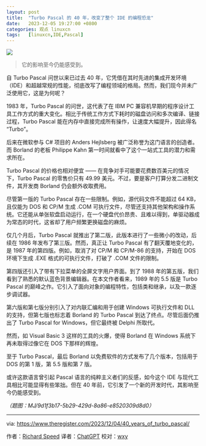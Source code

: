 ```yaml
---
layout: post
title:	"Turbo Pascal 的 40 年，改变了整个 IDE 的编程恐龙"
date:	2023-12-05 19:27:00 +0800 
categories:	观点 linuxcn 
tags:	[linuxcn,IDE,Pascal]
---
```



![](/Asserts/Images//attachment/album/202312/05/192646jakv8ovvke0adeaa.png)



> 
> 它的影响至今仍能感受到。
> 
> 
> 


自 Turbo Pascal 问世以来已过去 40 年，它凭借在其时先进的集成开发环境（IDE）和超越常规的性能，彻底改写了编程领域的格局。然而，我们现今并未广泛使用它，这是为何呢？


1983 年，Turbo Pascal 的问世，这代表了在 IBM PC 兼容机早期的程序设计工具工作方式的重大变化。相比于传统工作方式下耗时的磁盘访问和多次编译、链接过程，Turbo Pascal 能在内存中直接完成所有操作，让速度大幅提升，因此得名 “Turbo”。


后来在微软参与 C# 项目的 Anders Hejlsberg 被广泛称誉为这门语言的创造者。而 Borland 的老板 Philippe Kahn 第一时间就看中了这个一站式工具的潜力和需求所在。


Turbo Pascal 的价格也相对便宜 —— 在竞争对手可能要花费数百美元的情况下，Turbo Pascal 的零售价只有 49.99 美元。不过，要是客户打算分发二进制文件，其开发商 Borland 仍会额外收取费用。


尽管第一版的 Turbo Pascal 存在一些限制。例如，源代码文件不能超过 64 KB，且仅能为 DOS 和 CP/M 生成 .COM 可执行文件，尽管还支持其他架构和操作系统。它还能从单张软盘启动运行，在一个硬盘代价昂贵、且难以得到，单驱动器成为常态的时代，这省却了用户频繁更换磁盘的麻烦。


仅几个月后，Turbo Pascal 就推出了第二版，此版本进行了一些微小的改动，后续在 1986 年发布了第三版。然而，真正让 Turbo Pascal 有了翻天覆地变化的，是 1987 年的第四版。例如，取消了对 CP/M 和 CP/M-86 的支持，开始在 DOS 环境下生成 .EXE 格式的可执行文件，打破了 .COM 文件的限制。


第四版还引入了带有下拉菜单的全屏文字用户界面。到了 1988 年的第五版，我们看到了熟悉的默认蓝色背景编辑器。在本文作者看来，1989 年的 5.5 版是 Turbo Pascal 的巅峰之作。它引入了面向对象的编程特性，包括类和继承，以及一款逐步调试器。


第六版和第七版分别引入了对内联汇编和用于创建 Windows 可执行文件和 DLL 的支持，但第七版也标志着 Borland 的 Turbo Pascal 到达了终点。尽管后面仍推出了 Turbo Pascal for Windows，但它最终被 Delphi 所取代。


然而，如 Visual Basic 3 这样的工具的火爆，使得 Borland 在 Windows 系统下再未取得过像它在 DOS 下那样的辉煌。


至于 Turbo Pascal，最后 Borland 以免费软件的方式发布了几个版本，包括用于 DOS 的第 1 版，第 5.5 版和第 7 版。


或许这款语言曾引起 Pascal 语言的纯粹主义者们的反感，如今这个 IDE 与现代工具相比可能显得有些笨拙。但在 40 年前，它引发了一个新的开发时代，其影响至今仍能感受到。


*（题图：MJ/9d1f3b17-5b29-429d-8a86-e8520309d8d0）*




---


via: <https://www.theregister.com/2023/12/04/40_years_of_turbo_pascal/>


作者：[Richard Speed](https://www.theregister.com/Author/Richard-Speed) 译者：[ChatGPT](https://linux.cn/lctt/ChatGPT) 校对：[wxy](https://github.com/wxy)
